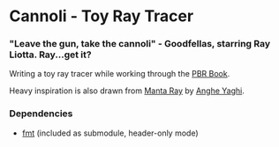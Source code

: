 # Cannoli - Toy Ray Tracer

### "Leave the gun, take the cannoli" - Goodfellas, starring Ray Liotta. Ray...get it?

Writing a toy ray tracer while working through the [PBR Book](https://www.pbr-book.org/3ed-2018/contents).

Heavy inspiration is also drawn from [Manta Ray](https://github.com/ange-yaghi/manta-ray) by [Anghe Yaghi](https://github.com/ange-yaghi).

### Dependencies

- [fmt](https://github.com/fmtlib/fmt) (included as submodule, header-only mode)
